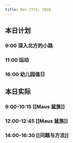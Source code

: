 ```yaml
---
title: Nov 27th, 2020
---
```


## 本日计划
### 9:00 深入北方的小路
### 11:00 运动
### 16:00 幼儿园值日
## 本日实际
### 9:00-10:15 [[Maus 鼠族]]
### 12:00-12:45 [[Maus 鼠族]]
### 14:00-16:30 [[问题与方法]]
### 
